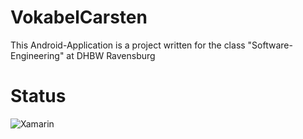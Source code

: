 # VokabelCarsten
This Android-Application is a project written for the class "Software-Engineering" at DHBW Ravensburg

# Status
![Xamarin](https://github.com/SariusRu/VokabelCarsten/workflows/Xamarin/badge.svg?branch=master)
